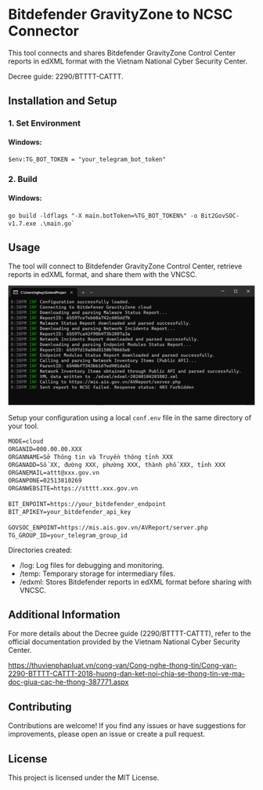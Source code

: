 # Bitdefender GravityZone to NCSC Connector
This tool connects and shares Bitdefender GravityZone Control Center reports in edXML format with the Vietnam National Cyber Security Center.

Decree guide: 2290/BTTTT-CATTT.

## Installation and Setup
### 1. Set Environment
#### Windows:
    $env:TG_BOT_TOKEN = "your_telegram_bot_token"
### 2. Build
#### Windows:
    go build -ldflags "-X main.botToken=%TG_BOT_TOKEN%" -o Bit2GovSOC-v1.7.exe .\main.go`
## Usage
The tool will connect to Bitdefender GravityZone Control Center, retrieve reports in edXML format, and share them with the VNCSC.

![img.png](img.png)

Setup your configuration using a local `conf.env` file in the same directory of your tool.

    MODE=cloud
    ORGANID=000.00.00.XXX
    ORGANNAME=Sở Thông tin và Truyền thông tỉnh XXX
    ORGANADD=Số XX, đường XXX, phường XXX, thành phố XXX, tỉnh XXX
    ORGANEMAIL=attt@xxx.gov.vn
    ORGANPONE=02513810269
    ORGANWEBSITE=https://stttt.xxx.gov.vn
    
    BIT_ENPOINT=https://your_bitdefender_endpoint
    BIT_APIKEY=your_bitdefender_api_key
    
    GOVSOC_ENPOINT=https://mis.ais.gov.vn/AVReport/server.php
    TG_GROUP_ID=your_telegram_group_id


Directories created:
- /log: Log files for debugging and monitoring. 
- /temp: Temporary storage for intermediary files.
- /edxml: Stores Bitdefender reports in edXML format before sharing with VNCSC.
## Additional Information
For more details about the Decree guide (2290/BTTTT-CATTT), refer to the official documentation provided by the Vietnam National Cyber Security Center.

https://thuvienphapluat.vn/cong-van/Cong-nghe-thong-tin/Cong-van-2290-BTTTT-CATTT-2018-huong-dan-ket-noi-chia-se-thong-tin-ve-ma-doc-giua-cac-he-thong-387771.aspx
## Contributing
Contributions are welcome! If you find any issues or have suggestions for improvements, please open an issue or create a pull request.

## License
This project is licensed under the MIT License.